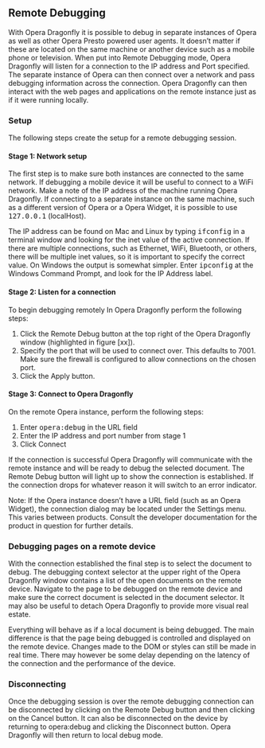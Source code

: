 ## Remote Debugging ##

With Opera Dragonfly it is possible to debug in separate instances of Opera as well as other Opera Presto powered user agents. It doesn’t matter if these are located on the same machine or another device such as a mobile phone or television. When put into Remote Debugging mode, Opera Dragonfly will listen for a connection to the IP address and Port specified. The separate instance of Opera can then connect over a network and pass debugging information across the connection. Opera Dragonfly can then interact with the web pages and applications on the remote instance just as if it were running locally.

### Setup ###

The following steps create the setup for a remote debugging session.

#### Stage 1: Network setup ####

The first step is to make sure both instances are connected to the same network. If debugging a mobile device it will be useful to connect to a WiFi network. Make a note of the IP address of the machine running Opera Dragonfly. If connecting to a separate instance on the same machine, such as a different version of Opera or a Opera Widget, it is possible to use <kbd>127.0.0.1</kbd> (localHost).

The IP address can be found on Mac and Linux by typing <kbd>ifconfig</kbd> in a terminal window and looking for the inet value of the active connection. If there are  multiple connections, such as Ethernet, WiFi, Bluetooth, or others, there will be multiple inet values, so it is important to specify the correct value. On Windows the output is somewhat simpler. Enter <kbd>ipconfig</kbd> at the Windows Command Prompt, and look for the IP Address label.

#### Stage 2: Listen for a connection ####

To begin debugging remotely In Opera Dragonfly perform the following steps:

1. Click the Remote Debug button at the top right of the Opera Dragonfly window (highlighted in figure [xx]).
2. Specify the port that will be used to connect over. This defaults to 7001. Make sure the firewall is configured to allow connections on the chosen port.
3. Click the Apply button.

#### Stage 3: Connect to Opera Dragonfly ####

On the remote Opera instance, perform the following steps:

1. Enter <kbd>opera:debug</kbd> in the URL field
2. Enter the IP address and port number from stage 1
3. Click Connect

If the connection is successful Opera Dragonfly will communicate with the remote instance and will be ready to debug the selected document. The Remote Debug button will light up to show the connection is established. If the connection drops for whatever reason it will switch to an error indicator.

Note: If the Opera instance doesn’t have a URL field (such as an Opera Widget), the connection dialog may be located under the Settings menu. This varies between products. Consult the developer documentation for the product in question for further details.

### Debugging pages on a remote device ###

With the connection established the final step is to select the document to debug. The debugging context selector at the upper right of the Opera Dragonfly window contains a list of the open documents on the remote device. Navigate to the page to be debugged on the remote device and make sure the correct document is selected in the document selector. It may also be useful to detach Opera Dragonfly to  provide more visual real estate.

Everything will behave as if a local document is being debugged. The main difference is that the page being debugged is controlled and displayed on the remote device. Changes made to the DOM or styles can still be made in real time. There may however be some delay depending on the latency of the connection and the performance of the device. 

### Disconnecting ###

Once the debugging session is over the remote debugging connection can be disconnected by clicking on the Remote Debug button and then clicking on the Cancel button. It can also be disconnected on the device by returning to opera:debug and clicking the Disconnect button. Opera Dragonfly will then return to local debug mode. 